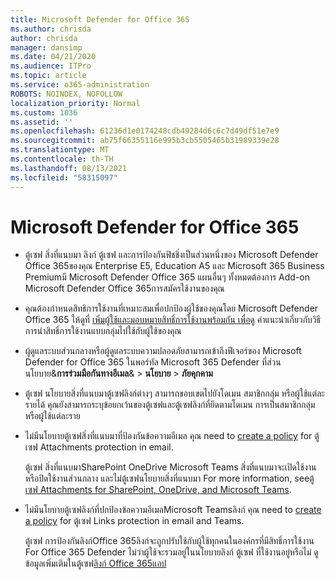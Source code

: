 ```yaml
---
title: Microsoft Defender for Office 365
ms.author: chrisda
author: chrisda
manager: dansimp
ms.date: 04/21/2020
ms.audience: ITPro
ms.topic: article
ms.service: o365-administration
ROBOTS: NOINDEX, NOFOLLOW
localization_priority: Normal
ms.custom: 1036
ms.assetid: ''
ms.openlocfilehash: 61236d1e0174248cdb49284d6c6c7d49df51e7e9
ms.sourcegitcommit: ab75f66355116e995b3cb5505465b31989339e28
ms.translationtype: MT
ms.contentlocale: th-TH
ms.lasthandoff: 08/13/2021
ms.locfileid: "58315097"
---
```

# <a name="microsoft-defender-for-office-365"></a>Microsoft Defender for Office 365

- ตู้เซฟ สิ่งที่แนบมา ลิงก์ ตู้เซฟ และการป้องกันฟิชชิ่งเป็นส่วนหนึ่งของ Microsoft Defender Office 365ของคุณ Enterprise E5, Education A5 และ Microsoft 365 Business Premiumมี Microsoft Defender Office 365 แผนอื่นๆ ทั้งหมดต้องการ Add-on Microsoft Defender Office 365การสมัครใช้งานของคุณ

- คุณต้องกําหนดสิทธิการใช้งานที่เหมาะสมเพื่อปกป้องผู้ใช้ของคุณโดย Microsoft Defender Office 365 ให้ดูที่ [เพิ่มผู้ใช้และมอบหมายสิทธิ์การใช้งานพร้อมกัน เพื่อดู](https://docs.microsoft.com/microsoft-365/admin/add-users/add-users) คําแนะนําเกี่ยวกับวิธีการนําสิทธิ์การใช้งานแบบกลุ่มไปใช้กับผู้ใช้ของคุณ

- ผู้ดูแลระบบส่วนกลางหรือผู้ดูแลระบบความปลอดภัยสามารถเข้าถึงฟีเจอร์ของ Microsoft Defender for Office 365 ในพอร์ทัล Microsoft 365 Defender ที่ส่วน นโยบาย&**การร่วมมือกันทางอีเมล**& \> **นโยบาย** \> **ภัยคุกคาม**

- ตู้เซฟ นโยบายสิ่งที่แนบมาตู้เซฟลิงก์ต่างๆ สามารถขอบเขตไปยังโดเมน สมาชิกกลุ่ม หรือผู้ใช้แต่ละรายได้ คุณยังสามารถระบุข้อยกเว้นของตู้เซฟและตู้เซฟลิงก์ที่ยึดตามโดเมน การเป็นสมาชิกกลุ่ม หรือผู้ใช้แต่ละราย

- ไม่มีนโยบายตู้เซฟสิ่งที่แนบมาที่ป้องกันข้อความอีเมล คุณ need to [create a policy](https://docs.microsoft.com/microsoft-365/security/office-365-security/set-up-safe-attachments-policies) for ตู้เซฟ Attachments protection in email.

  ตู้เซฟ สิ่งที่แนบมาSharePoint OneDrive Microsoft Teams สิ่งที่แนบมาจะเปิดใช้งานหรือปิดใช้งานส่วนกลาง และไม่ตู้เซฟนโยบายสิ่งที่แนบมา For more information, see[ตู้เซฟ Attachments for SharePoint, OneDrive, and Microsoft Teams](https://docs.microsoft.com/microsoft-365/security/office-365-security/mdo-for-spo-odb-and-teams).

- ไม่มีนโยบายตู้เซฟลิงก์ที่ปกป้องข้อความอีเมลMicrosoft Teamsลิงก์ คุณ need to [create a policy](https://docs.microsoft.com/microsoft-365/security/office-365-security/set-up-safe-links-policies) for ตู้เซฟ Links protection in email and Teams.

  ตู้เซฟ การป้องกันลิงก์Office 365ลิงก์จะถูกปรับใช้กับผู้ใช้ทุกคนในองค์กรที่มีสิทธิ์การใช้งาน For Office 365 Defender ไม่ว่าผู้ใช้จะรวมอยู่ในนโยบายลิงก์ ตู้เซฟ ที่ใช้งานอยู่หรือไม่ ดูข้อมูลเพิ่มเติมในตู้เซฟ[ลิงก์ Office 365แอป](https://docs.microsoft.com/microsoft-365/security/office-365-security/safe-links#safe-links-settings-for-office-365-apps)
